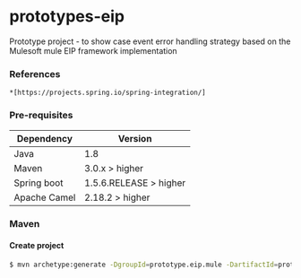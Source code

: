 # prototypes-eip
Prototype project - to show case event error handling strategy based on the Mulesoft mule EIP framework implementation


### References
	*[https://projects.spring.io/spring-integration/]
	
### Pre-requisites
| Dependency | Version |
| ------ | ------ |
| Java | 1.8 |
| Maven | 3.0.x > higher |
| Spring boot | 1.5.6.RELEASE > higher |
| Apache Camel | 2.18.2 > higher |


### Maven

#### Create project
```sh
$ mvn archetype:generate -DgroupId=prototype.eip.mule -DartifactId=prototype-eip-mule -DarchetypeArtifactId=maven-archetype-quickstart -DinteractiveMode=false
```